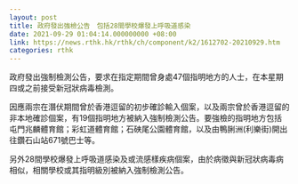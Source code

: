 ```yaml
---
layout: post
title: 政府發出強檢公告　包括28間學校爆發上呼吸道感染
date: 2021-09-29 01:04:14.000000000 +08:00
link: https://news.rthk.hk/rthk/ch/component/k2/1612702-20210929.htm
categories: rthk
---
```


政府發出強制檢測公告，要求在指定期間曾身處47個指明地方的人士，在本星期四或之前接受新冠狀病毒檢測。

因應兩宗在潛伏期間曾於香港逗留的初步確診輸入個案，以及兩宗曾於香港逗留的非本地確診個案，有19個指明地方被納入強制檢測公告。要強檢的指明地方包括屯門兆麟體育館；彩虹道體育館；石硤尾公園體育館，以及由鴨脷洲(利樂街)開出往鑽石山站671號巴士等。
 
另外28間學校爆發上呼吸道感染及或流感樣疾病個案，由於病徵與新冠狀病毒病相似，相關學校或其指明級別被納入強制檢測公告。
